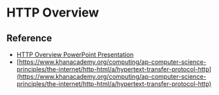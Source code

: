 # HTTP Overview

## Reference
- <a href="HttpOverview.pptx" target="_blank">HTTP Overview PowerPoint Presentation</a>
- [https://www.khanacademy.org/computing/ap-computer-science-principles/the-internet/http-html/a/hypertext-transfer-protocol-http](https://www.khanacademy.org/computing/ap-computer-science-principles/the-internet/http-html/a/hypertext-transfer-protocol-http)